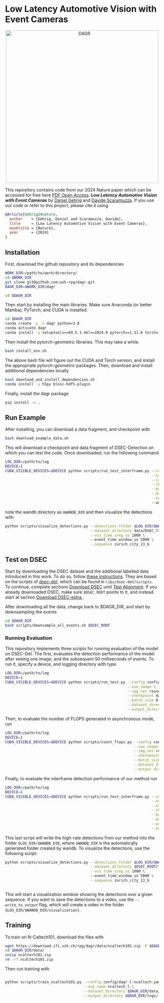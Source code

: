 # Low Latency Automotive Vision with Event Cameras

<p align="center">
<a href="https://youtu.be/dwzGhMQCc4Y">
  <img src="assets/Nature_Gehrig_YouTube_cover_yt.jpg" alt="DAGR" width="500"/>
</a>
</p>

This repository contains code from our 2024 Nature paper which can be accessed for free here [PDF Open Access](https://www.nature.com/articles/s41586-024-07409-w).
**_Low Latency Automotive Vision with Event Cameras_** by [Daniel Gehrig](https://danielgehrig18.github.io/) and [Davide Scaramuzza](http://rpg.ifi.uzh.ch/people_scaramuzza.html). 
If you use our code or refer to this project, please cite it using

```bibtex
@Article{Gehrig24nature,
  author    = {Gehrig, Daniel and Scaramuzza, Davide},
  title     = {Low Latency Automotive Vision with Event Cameras},
  booktitle = {Nature},
  year      = {2024}
}
```

## Installation
First, download the github repository and its dependencies
```bash
WORK_DIR=/path/to/work/directory/
cd $WORK_DIR
git clone git@github.com:uzh-rpg/dagr.git
DAGR_DIR=$WORK_DIR/dagr

cd $DAGR_DIR 

```
Then start by installing the main libraries. Make sure Anaconda (or better Mamba), PyTorch, and CUDA is installed. 
```bash
cd $DAGR_DIR
conda create -y -n dagr python=3.8 
conda activate dagr
conda install -y setuptools==69.5.1 mkl==2024.0 pytorch==1.11.0 torchvision==0.12.0 torchaudio==0.11.0 cudatoolkit=11.3 -c pytorch
```
Then install the pytorch-geometric libraries. This may take a while.
```bash
bash install_env.sh
```
The above bash file will figure out the CUDA and Torch version, and install the appropriate pytorch-geometric packages.
Then, download and install additional dependencies locally 
```bash
bash download_and_install_dependencies.sh
conda install -y h5py blosc-hdf5-plugin
```
Finally, install the dagr package
```bash
pip install -e .
```

## Run Example
After installing, you can download a data fragment, and checkpoint with 
```bash
bash download_example_data.sh
```
This will download a checkpoint and data fragment of DSEC-Detection on which you can test the code. 
Once downloaded, run the following command
```bash 
LOG_DIR=/path/to/log
DEVICE=1
CUDA_VISIBLE_DEVICES=$DEVICE python scripts/run_test_interframe.py --config config/dagr-s-dsec.yaml \
                                                                   --use_image \
                                                                   --img_net resnet50 \
                                                                   --checkpoint data/dagr_s_50.pth \
                                                                   --batch_size 8 \
                                                                   --dataset_directory data/DSEC_fragment \
                                                                   --no_eval \                                                        
                                                                   --output_directory $LOG_DIR
```
note the wandb directory as `$WANDB_DIR` and then visualize the detections with 
```bash
python scripts/visualize_detections.py --detections_folder $LOG_DIR/$WANDB_DIR \
                                       --dataset_directory data/DSEC_fragment/test \
                                       --vis_time_step_us 1000 \ 
                                       --event_time_window_us 5000 \
                                       --sequence zurich_city_13_b
```

## Test on DSEC
Start by downloading the DSEC dataset and the additional labelled data introduced in this work. 
To do so, follow [these instructions](https://github.com/uzh-rpg/dsec-det?tab=readme-ov-file#download-dsec). They are based on the scripts 
of [dsec-det](https://github.com/uzh-rpg/dsec-det), which can be found in `libs/dsec-det/scripts`.
To continue, complete sections [Download DSEC](https://github.com/uzh-rpg/dsec-det?tab=readme-ov-file#download-dsec) until [Test Alignment](https://github.com/uzh-rpg/dsec-det?tab=readme-ov-file#test-alignment). 
If you already downloaded DSEC, make sure `$DSEC_ROOT` points to it, and instead start at section [Download DSEC-extra
](https://github.com/uzh-rpg/dsec-det?tab=readme-ov-file#download-dsec-extra).  

After downloading all the data, change back to $DAGR_DIR, and start by downsampling the events 
```bash
cd $DAGR_DIR
bash scripts/downsample_all_events.sh $DSEC_ROOT
```

### Running Evaluation
This repository implements three scripts for running evaluation of the model on DSEC-Det. 
The first, evaluates the detection performance of the model after seeing one image, and the subsequent 50 milliseconds of events.
To run it, specify a device, and logging directory with  type 
```bash 
LOG_DIR=/path/to/log
DEVICE=1
CUDA_VISIBLE_DEVICES=$DEVICE python scripts/run_test.py --config config/dagr-s-dsec.yaml \
                                                        --use_image \
                                                        --img_net resnet50 \
                                                        --checkpoint data/dagr_s_50.pth \
                                                        --batch_size 8 \
                                                        --dataset_directory $DSEC_ROOT \
                                                        --output_directory $LOG_DIR
```
Then, to evaluate the number of FLOPS generated in asynchronous mode, run 
```bash 
LOG_DIR=/path/to/log
DEVICE=1
CUDA_VISIBLE_DEVICES=$DEVICE python scripts/count_flops.py --config config/eagr-s-dsec.yaml \
                                                           --use_image \
                                                           --img_net resnet50 \
                                                           --checkpoint data/dagr_s_50.pth \
                                                           --batch_size 8 \
                                                           --dataset_directory $DSEC_ROOT \
                                                           --output_directory $LOG_DIR
```
Finally, to evaluate the interframe detection performance of our method run
```bash
LOG_DIR=/path/to/log
DEVICE=1
CUDA_VISIBLE_DEVICES=$DEVICE python scripts/run_test_interframe.py --config config/eagr-s-dsec.yaml \
                                                                   --use_image \
                                                                   --img_net resnet50 \
                                                                   --checkpoint data/dagr_s_50.pth \
                                                                   --batch_size 8 \
                                                                   --dataset_directory $DSEC_ROOT \
                                                                   --output_directory $LOG_DIR \
                                                                   --num_interframe_steps 10
```
This last script will write the high-rate detections from our method into the folder `$LOG_DIR/$WANDB_DIR`, 
where `$WANDB_DIR` is the automatically generated folder created by wandb. 
To visualize the detections, use the following script: 
```bash
python scripts/visualize_detections.py --detections_folder $LOG_DIR/$WANDB_DIR \
                                       --dataset_directory $DSEC_ROOT/test/ \
                                       --vis_time_step_us 1000 \ 
                                       --event_time_window_us 5000 \
                                       --sequence zurich_city_13_b
                                       
```
This will start a visualization window showing the detections over a given sequence. If you want to save the detections 
to a video, use the `--write_to_output` flag, which will create a video in the folder `$LOG_DIR/$WANDB_DIR/visualization}`.  

## Training 
To train on N-Caltech101, download the files with

```bash
wget https://download.ifi.uzh.ch/rpg/dagr/data/ncaltech101.zip -P $DAGR_DIR/data/
cd $DAGR_DIR/data/
unzip ncaltech101.zip 
rm -rf ncaltech101.zip 
```

Then run training with 

```bash

python scripts/train_ncaltech101.py --config config/dagr-l-ncaltech.yaml \
                                    --exp_name ncaltech_l \
                                    --dataset_directory $DAGR_DIR/data/ \
                                    --output_directory $DAGR_DIR/logs/
```

